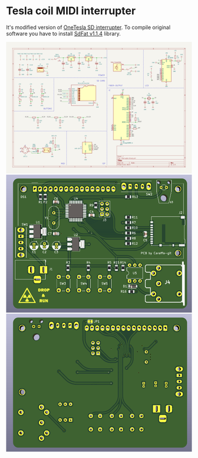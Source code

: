 # Tesla coil MIDI interrupter
It's modified version of [OneTesla SD interrupter](https://onetesla.com/).
To compile original software you have to install [SdFat v1.1.4](https://github.com/greiman/SdFat/releases/tag/1.1.4) library.

![](./images/schem.svg)
![](./images/pcb1.png)
![](./images/pcb2.png)